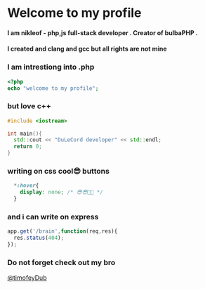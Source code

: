 # Welcome to my profile
#### I am nikleof - php,js full-stack developer . Creator of bulbaPHP .
#### I created and clang and gcc but all rights are not mine

### I am intrestiong into .php
```php 
<?php
echo "welcome to my profile";
```

### but love c++
```cpp
#include <iostream>

int main(){
  std::cout << "DuLeCord developer" << std::endl;
  return 0;
}
```

### writing on css cool😎 buttons
```css
  *:hover{
    display: none; /* 😎😎🤣🤣 */
  }
```

### and i can write on express 
```js 
app.get('/brain',function(req,res){
  res.status(404);
});
```

### Do not forget check out my bro 
<a href="https://github.com/TimofeyDub">@timofeyDub</a>

<!---
Nikleof79/Nikleof79 is a ✨ special ✨ repository because its `README.md` (this file) appears on your GitHub profile.
You can click the Preview link to take a look at your changes.
--->
